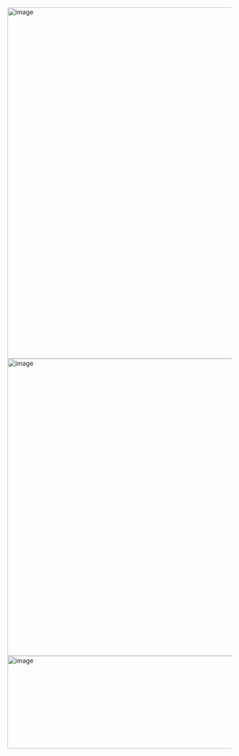 <img width="1192" height="788" alt="image" src="https://github.com/user-attachments/assets/7d335791-00a6-43c6-8f38-d34db6b8c39a" />

<img width="1127" height="667" alt="image" src="https://github.com/user-attachments/assets/611f5f67-a2ea-4bf7-8630-b06b1f820f8e" />

<img width="1320" height="208" alt="image" src="https://github.com/user-attachments/assets/cdd0b9c1-ffd4-4603-af8d-ab38504e970a" />


